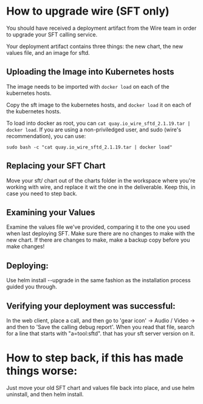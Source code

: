 # How to upgrade wire (SFT only)

You should have received a deployment artifact from the Wire team in order to upgrade your SFT calling service.

Your deployment artifact contains three things: the new chart, the new values file, and an image for sftd.

## Uploading the Image into Kubernetes hosts

The image needs to be imported with `docker load` on each of the kubernetes hosts.

Copy the sft image to the kubernetes hosts, and `docker load` it on each of the kubernetes hosts.

To load into docker as root, you can `cat quay.io_wire_sftd_2.1.19.tar | docker load`. If you are using a non-priviledged user, and sudo (wire's recommendation), you can use:

```
sudo bash -c "cat quay.io_wire_sftd_2.1.19.tar | docker load"
```

## Replacing your SFT Chart

Move your sft/ chart out of the charts folder in the workspace where you're working with wire, and replace it wit the one in the deliverable. Keep this, in case you need to step back.

## Examining your Values

Examine the values file we've provided, comparing it to the one you used when last deploying SFT. Make sure there are no changes to make with the new chart. If there are changes to make, make a backup copy before you make changes!

## Deploying:

Use helm install --upgrade in the same fashion as the installation process guided you through.

## Verifying your deployment was successful:

In the web client, place a call, and then go to 'gear icon' -> Audio / Video -> and then to 'Save the calling debug report'.
When you read that file, search for a line that starts with "a=tool:sftd". that has your sft server version on it.

# How to step back, if this has made things worse:

Just move your old SFT chart and values file back into place, and use helm uninstall, and then helm install.

